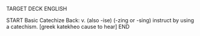 TARGET DECK
ENGLISH

START
Basic
Catechize
Back: v. (also -ise) (-zing or -sing) instruct by using a catechism. [greek katekheo cause to hear]
END
